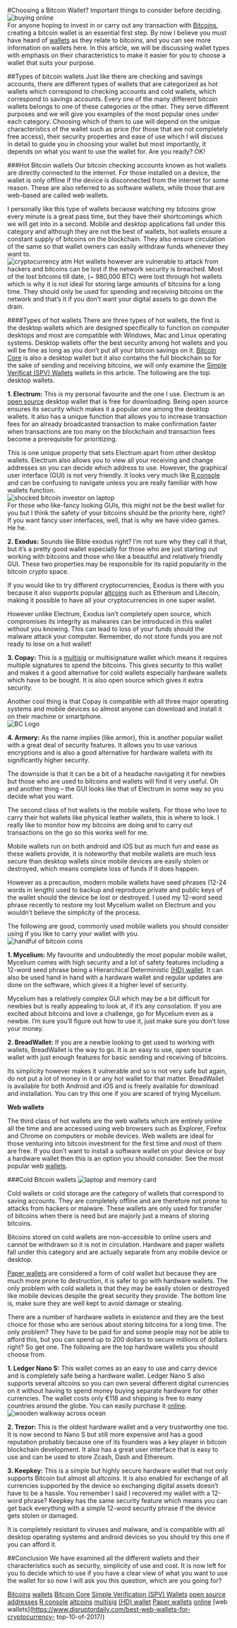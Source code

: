 #Choosing a Bitcoin Wallet? Important things to consider before deciding.  
![buying online](https://burst.shopifycdn.com/photos/buying-online_373x.progressive.jpg)  
For anyone hoping to invest in or carry out any transaction with [Bitcoins](https://bitfalls.com%20›%20Essential), creating a bitcoin wallet is an essential first step. By now I believe you must have heard of [wallets](https://bitfalls.com/2017/08/31/what-cryptocurrency-wallet/) as they relate to bitcoins, and you can see more information on wallets here. In this article, we will be discussing wallet types with emphasis on their characteristics to make it easier for you to choose a wallet that suits your purpose.   

##Types of bitcoin wallets
Just like there are checking and savings accounts, there are different types of wallets that are categorized as hot wallets which correspond to checking accounts and cold wallets, which correspond to savings accounts. Every one of the many different bitcoin wallets belongs to one of these categories or the other. They serve different purposes and we will give you examples of the most popular ones under each category. Choosing which of them to use will depend on the unique characteristics of the wallet such as price (for those that are not completely free access), their security properties and ease of use which I will discuss in detail to guide you in choosing your wallet but most importantly, it depends on what you want to use the wallet for. Are you ready? OK!

###Hot Bitcoin wallets 
Our bitcoin checking accounts known as hot wallets are directly connected to the internet. For those installed on a device, the wallet is only offline if the device is disconnected from the internet for some reason. These are also referred to as software wallets, while those that are web-based are called web wallets.   

I personally like this type of wallets because watching my bitcoins grow every minute is a great pass time, but they have their shortcomings which we will get into in a second. Mobile and desktop applications fall under this category and although they are not the best of wallets, hot wallets ensure a constant supply of bitcoins on the blockchain. They also ensure circulation of the same so that wallet owners can easily withdraw funds whenever they want to.   
![cryptocurrency atm](https://burst.shopifycdn.com/photos/cryptocurrency-atm_373x.progressive.jpg)
Hot wallets however are vulnerable to attack from hackers and bitcoins can be lost if the network security is breached. Most of the lost bitcoins till date, (~ 980,000 BTC) were lost through hot wallets which is why it is not ideal for storing large amounts of bitcoins for a long time. They should only be used for spending and receiving bitcoins on the network and that’s it if you don’t want your digital assets to go down the drain.    

####Types of hot wallets
There are three types of hot wallets, the first is the desktop wallets which are designed specifically to function on computer desktops and most are compatible with Windows, Mac and Linux operating systems. Desktop wallets offer the best security among hot wallets and you will be fine as long as you don’t put all your bitcoin savings on it. [Bitcoin Core](https://bitcoin.org/en/wallets/desktop/windows/bitcoincore/) is also a desktop wallet but it also contains the full blockchain so for the sake of sending and receiving bitcoins, we will only examine the [Simple Verificat (SPV) Wallets](https://docs.electrum.org\en\latest\spv.html) wallets in this article. The following are the top desktop wallets.  

**1.	Electrum:** This is my personal favourite and the one I use. Electrum is an [open source](https://medium.com/@Spiralus/open-source-vs-closed-source-for-cryptocurrency-wallets-8ae948bb84c2) desktop wallet that is free for downloading. Being open source ensures its security which makes it a popular one among the desktop wallets. It also has a unique function that allows you to increase transaction fees for an already broadcasted transaction to make confirmation faster when transactions are too many on the blockchain and transaction fees become a prerequisite for prioritizing.  

This is one unique property that sets Electrum apart from other desktop wallets. Electrum also allows you to view all your receiving and change addresses so you can decide which address to use. However, the graphical user interface (GUI) is not very friendly. It looks very much like [R console](https://www.r-project.org/) and can be confusing to navigate unless you are really familiar with how wallets function.  
![shocked bitcoin investor on laptop](https://burst.shopifycdn.com/photos/shocked-bitcoin-investor-on-laptop_373x@2x.progressive.jpg)  
For those who like-fancy looking GUIs, this might not be the best wallet for you but I think the safety of your bitcoins should be the priority here, right? If you want fancy user interfaces, well, that is why we have video games. He he.   

**2.	Exodus:** Sounds like Bible exodus right? I’m not sure why they call it that, but it’s a pretty good wallet especially for those who are just starting out working with bitcoins and those who like a beautiful and relatively friendly GUI. These two properties may be responsible for its rapid popularity in the bitcoin crypto space.  

If you would like to try different cryptocurrencies, Exodus is there with you because it also supports popular [altcoins](https://www.investopedia.com/terms/a/altcoin.asp) such as Ethereum and Litecoin, making it possible to have all your cryptocurrencies in one super wallet.   

However unlike Electrum, Exodus isn’t completely open source, which compromises its integrity as malwares can be introduced in this wallet without you knowing.   This can lead to loss of your funds should the malware attack your computer. Remember, do not store funds you are not ready to lose on a hot wallet!   

**3.	Copay:** This is a [multisig](https://en.bitcoin.it/wiki/Multisignature) or multisignature wallet which means it requires multiple signatures to spend the bitcoins. This gives security to this wallet and makes it a good alternative for cold wallets especially hardware wallets which have to be bought. It is also open source which gives it extra security.   

Another cool thing is that Copay is compatible with all three major operating systems and mobile devices so almost anyone can download and install it on their machine or smartphone.  
![BC Logo](https://en.bitcoin.it/w/images/en/2/29/BC_Logo_.png)

**4.	Armory:** As the name implies (like armor), this is another popular wallet with a great deal of security features. It allows you to use various encryptions and is also a good alternative for hardware wallets with its significantly higher security.   

The downside is that it can be a bit of a headache navigating it for newbies but those who are used to bitcoins and wallets will find it very useful. Oh and another thing – the GUI looks like that of Electrum in some way so you decide what you want.  

The second class of hot wallets is the mobile wallets. For those who love to carry their hot wallets like physical leather wallets, this is where to look. I really like to monitor how my bitcoins are doing and to carry out transactions on the go so this works well for me.   

Mobile wallets run on both android and iOS but as much fun and ease as these wallets provide, it is noteworthy that mobile wallets are much less secure than desktop wallets since mobile devices are easily stolen or destroyed, which means complete loss of funds if it does happen.  
 
However as a precaution, modern mobile wallets have seed phrases (12-24 words in length) used to backup and reproduce private and public keys of the wallet should the device be lost or destroyed. I used my 12-word seed phrase recently to restore my lost Mycelium wallet on Electrum and you wouldn’t believe the simplicity of the process.  
 
The following are good, commonly used mobile wallets you should consider using if you like to carry your wallet with you.  
![handful of bitcoin coins](https://burst.shopifycdn.com/photos/handful-of-bitcoin-cryptocurrency_373x.progressive.jpg)
 
**1.	Mycelium:** My favourite and undoubtedly the most popular mobile wallet, Mycelium comes with high security and a lot of safety features including a 12-word seed phrase being a Hierarchical Deterministic [(HD) wallet](https://coinsutra.com/hd-wallets-deterministic-wallet/). It can also be used hand in hand with a hardware wallet and regular updates are done on the software, which gives it a higher level of security.   

Mycelium has a relatively complex GUI which may be a bit difficult for newbies but is really appealing to look at, if it’s any consolation. If you are excited about bitcoins and love a challenge, go for Mycelium even as a newbie. I’m sure you’ll figure out how to use it, just make sure you don’t lose your money.  

**2.	BreadWallet:** If you are a newbie looking to get used to working with wallets, BreadWallet is the way to go. It is an easy to use, open source wallet with just enough features for basic sending and receiving of bitcoins.  

Its simplicity however makes it vulnerable and so is not very safe but again, do not put a lot of money in it or any hot wallet for that matter. BreadWallet is available for both Android and iOS and is freely available for download and installation. You can try this one if you are scared of trying Mycelium.  

**Web wallets**  
 
The third class of hot wallets are the web wallets which are entirely online all the time and are accessed using web browsers such as Explorer, Firefox and Chrome on computers or mobile devices. Web wallets are ideal for those venturing into bitcoin investment for the first time and most of them are free. If you don’t want to install a software wallet on your device or buy a hardware wallet then this is an option you should consider. See the most popular web [wallets](https://www.disruptordaily.com/best-web-wallets-for-cryptocurrency-top-10-of-2017/).

###Cold Bitcoin wallets  ![laptop and memory card](http://publicdomainarchive.com/wp-content/uploads/ewpt_cache/240x0_100_1_c_FFFFFF_285d188edadd9e8e88f55dac68e054cb.jpg) 
 
Cold wallets or cold storage are the category of wallets that correspond to saving accounts. They are completely offline and are therefore not prone to attacks from hackers or malware. These wallets are only used for transfer of bitcoins when there is need but are majorly just a means of storing bitcoins.  
 
Bitcoins stored on cold wallets are non-accessible to online users and cannot be withdrawn so it is not in circulation. Hardware and paper wallets fall under this category and are actually separate from any mobile device or desktop.  

[Paper wallets](https://en.bitcoin.it/wiki/Paper_wallet) are considered a form of cold wallet but because they are much more prone to destruction, it is safer to go with hardware wallets. The only problem with cold wallets is that they may be easily stolen or destroyed like mobile devices despite the great security they provide. The bottom line is, make sure they are well kept to avoid damage or stealing.  
 
There are a number of hardware wallets in existence and they are the best choice for those who are serious about storing bitcoins for a long time. The only problem? They have to be paid for and some people may not be able to afford this, but you can spend up to 200 dollars to secure millions of dollars right? So get one. The following are the top hardware wallets you should choose from.  

**1.	Ledger Nano S:** This wallet comes as an easy to use and carry device and is completely safe being a hardware wallet. Ledger Nano S also supports several altcoins so you can own several different digital currencies on it without having to spend money buying separate hardware for other currencies. The wallet costs only €118 and shipping is free to many countries around the globe. You can easily purchase it [online](https://bitfalls.com/product-category/wallets/).  
![wooden walkway across ocean](http://publicdomainarchive.com/wp-content/uploads/ewpt_cache/240x0_100_1_c_FFFFFF_6e490fd8768c29d8a997a7c2230bfa38.jpg) 

**2.	Trezor:** This is the oldest hardware wallet and a very trustworthy one too. It is now second to Nano S but still more expensive and has a good reputation probably because one of its founders was a key player in bitcoin blockchain development. It also has a great user interface that is easy to use and can be used to store Zcash, Dash and Ethereum.  

**3.	Keepkey:** This is a simple but highly secure hardware wallet that not only supports Bitcoin but almost all altcoins. It is also enabled for exchange of all currencies supported by the device so exchanging digital assets doesn’t have to be a hassle. You remember I said I recovered my wallet with a 12-word phrase? Keepkey has the same security feature which means you can get back everything with a simple 12-word security phrase if the device gets stolen or damaged.  

It is completely resistant to viruses and malware, and is compatible with all desktop operating systems and android devices so you should try this one if you can afford it.  
 
##Conclusion 
We have examined all the different wallets and their characteristics such as security, simplicity of use and cost. It is now left for you to decide which to use if you have a clear view of what you want to use the wallet for so now I will ask you this question, which are you going for? 

[Bitcoins](https://bitfalls.com%20›%20Essential)
[wallets](https://bitfalls.com/2017/08/31/what-cryptocurrency-wallet/)
[Bitcoin Core](https://bitcoin.org/en/wallets/desktop/windows/bitcoincore/)
[Simple Verification (SPV) Wallets](https://docs.electrum.org\en\latest\spv.html)
[open source](https://medium.com/@Spiralus/open-source-vs-closed-source-for-cryptocurrency-wallets-8ae948bb84c2)
[addresses](https://en.bitcoin.it/wiki/Address)
[R console](https://www.r-project.org/)
[altcoins](https://www.investopedia.com/terms/a/altcoin.asp)
[multisig](https://en.bitcoin.it/wiki/Multisignature)
[(HD) wallet](https://coinsutra.com/hd-wallets-deterministic-wallet/)
[Paper wallets](https://en.bitcoin.it/wiki/Paper_wallet)
[online](https://bitfalls.com/product-category/wallets/)
[web wallets](https://www.disruptordaily.com/best-web-wallets-for-cryptocurrency-   top-10-of-2017/) 
